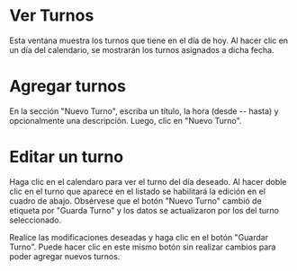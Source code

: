 # Ver Turnos
Esta ventana muestra los turnos que tiene en el día de hoy. Al hacer clic en un día del calendario, se mostrarán los turnos asignados a dicha fecha. 

# Agregar turnos
En la sección "Nuevo Turno", escriba un título, la hora (desde -- hasta) y opcionalmente una descripción. Luego, clic en "Nuevo Turno".

# Editar un turno
Haga clic en el calendaro para ver el turno del día deseado. Al hacer doble clic en el turno que aparece en el listado se habilitará la edición en el cuadro de abajo. Obsérvese que el botón "Nuevo Turno" cambió de etiqueta por "Guarda Turno" y los datos se actualizaron por los del turno seleccionado.

Realice las modificaciones deseadas y haga clic en el botón "Guardar Turno". Puede hacer clic en este mismo botón sin realizar cambios para poder agregar nuevos turnos.
